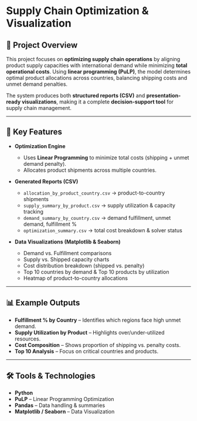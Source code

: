 # Supply Chain Optimization & Visualization  

## 📌 Project Overview  
This project focuses on **optimizing supply chain operations** by aligning product supply capacities with international demand while minimizing **total operational costs**. Using **linear programming (PuLP)**, the model determines optimal product allocations across countries, balancing shipping costs and unmet demand penalties.  

The system produces both **structured reports (CSV)** and **presentation-ready visualizations**, making it a complete **decision-support tool** for supply chain management.  

---

## 🚀 Key Features  
- **Optimization Engine**  
  - Uses **Linear Programming** to minimize total costs (shipping + unmet demand penalty).  
  - Allocates product shipments across multiple countries.  

- **Generated Reports (CSV)**  
  - `allocation_by_product_country.csv` → product-to-country shipments  
  - `supply_summary_by_product.csv` → supply utilization & capacity tracking  
  - `demand_summary_by_country.csv` → demand fulfillment, unmet demand, fulfillment %  
  - `optimization_summary.csv` → total cost breakdown & solver status  

- **Data Visualizations (Matplotlib & Seaborn)**  
  - Demand vs. Fulfillment comparisons  
  - Supply vs. Shipped capacity charts  
  - Cost distribution breakdown (shipped vs. penalty)  
  - Top 10 countries by demand & Top 10 products by utilization  
  - Heatmap of product-to-country allocations  

---

## 📊 Example Outputs  
- **Fulfillment % by Country** – Identifies which regions face high unmet demand.  
- **Supply Utilization by Product** – Highlights over/under-utilized resources.  
- **Cost Composition** – Shows proportion of shipping vs. penalty costs.  
- **Top 10 Analysis** – Focus on critical countries and products.  

---

## 🛠️ Tools & Technologies  
- **Python**  
- **PuLP** – Linear Programming Optimization  
- **Pandas** – Data handling & summaries  
- **Matplotlib / Seaborn** – Data Visualization  
